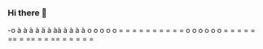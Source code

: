 ### Hi there 👋

-o        à à à à à à àà à à à à
 o
  o 
    o 
     o 
      o 
                 = = = = = = = = = =   o  o   o o o o 
                 = = = = = == = == = = == = = = = = 
